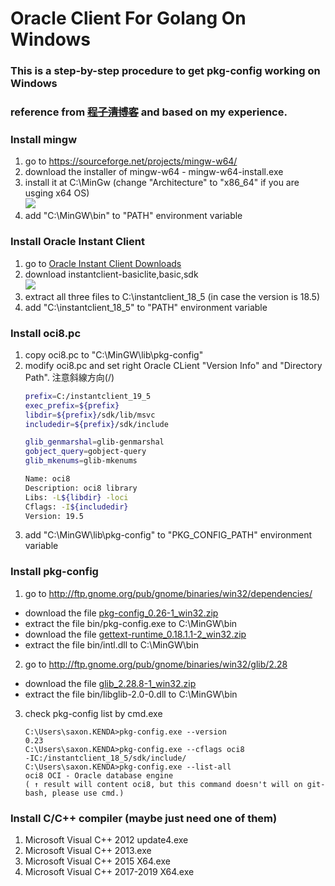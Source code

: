 # Oracle Client For Golang On Windows
### This is a step-by-step procedure to get pkg-config working on Windows
### reference from ~~[程子清博客](]http://chengziqing.cn/?p=994)~~ and based on my experience.

### Install mingw
1. go to https://sourceforge.net/projects/mingw-w64/
2. download the installer of mingw-w64 - mingw-w64-install.exe
3. install it at C:\MinGw  (change "Architecture" to "x86_64" if you are usging x64 OS)  
![](https://i.imgur.com/d3mbsEv.png)
4. add "C:\MinGW\bin" to "PATH" environment variable

### Install Oracle Instant Client
1. go to [Oracle Instant Client Downloads](https://www.oracle.com/technetwork/topics/winx64soft-089540.html)
2. download  instantclient-basiclite,basic,sdk   
![](https://i.imgur.com/CyaqE0f.png)
3. extract all three files to C:\instantclient_18_5 (in case the version is 18.5) 
4. add "C:\instantclient_18_5" to "PATH" environment variable

### Install oci8.pc
1. copy oci8.pc to "C:\MinGW\lib\pkg-config"
2. modify oci8.pc and set right Oracle CLient "Version Info" and "Directory Path". 注意斜線方向(/)  
    ```sh
    prefix=C:/instantclient_19_5
    exec_prefix=${prefix}
    libdir=${prefix}/sdk/lib/msvc
    includedir=${prefix}/sdk/include
    
    glib_genmarshal=glib-genmarshal
    gobject_query=gobject-query
    glib_mkenums=glib-mkenums
    
    Name: oci8
    Description: oci8 library
    Libs: -L${libdir} -loci
    Cflags: -I${includedir}
    Version: 19.5
    ```
3. add "C:\MinGW\lib\pkg-config" to "PKG_CONFIG_PATH" environment variable

### Install pkg-config
1. go to http://ftp.gnome.org/pub/gnome/binaries/win32/dependencies/
  - download the file [pkg-config_0.26-1_win32.zip](http://ftp.gnome.org/pub/gnome/binaries/win32/dependencies/pkg-config_0.26-1_win32.zip)
  - extract the file bin/pkg-config.exe to C:\MinGW\bin
  - download the file [gettext-runtime_0.18.1.1-2_win32.zip](http://ftp.gnome.org/pub/gnome/binaries/win32/dependencies/gettext-runtime_0.18.1.1-2_win32.zip)
  - extract the file bin/intl.dll to C:\MinGW\bin
2. go to http://ftp.gnome.org/pub/gnome/binaries/win32/glib/2.28
  - download the file [glib_2.28.8-1_win32.zip](http://ftp.acc.umu.se/pub/gnome/binaries/win32/glib/2.28/glib_2.28.8-1_win32.zip)
  - extract the file bin/libglib-2.0-0.dll to C:\MinGW\bin
3. check pkg-config list by cmd.exe
   ```
   C:\Users\saxon.KENDA>pkg-config.exe --version
   0.23
   C:\Users\saxon.KENDA>pkg-config.exe --cflags oci8
   -IC:/instantclient_18_5/sdk/include/
   C:\Users\saxon.KENDA>pkg-config.exe --list-all
   oci8 OCI - Oracle database engine
   ( ↑ result will content oci8, but this command doesn't will on git-bash, please use cmd.) 
   ```
   
### Install C/C++ compiler (maybe just need one of them)
1. Microsoft Visual C++ 2012 update4.exe 
2. Microsoft Visual C++ 2013.exe
3. Microsoft Visual C++ 2015 X64.exe
4. Microsoft Visual C++ 2017-2019 X64.exe
    